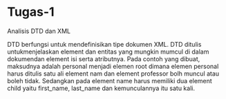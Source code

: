 # Tugas-1
Analisis DTD dan XML 

DTD berfungsi untuk mendefinisikan tipe dokumen XML.
DTD ditulis untukmenjelaskan element dan entitas yang mungkin mumcul di dalam dokumendan element isi serta atributnya.
Pada contoh yang dibuat, maksudnya adalah personal menjadi elemen root dimana elemen personal harus ditulis satu ali element nam dan element professor bolh muncul atau boleh tidak. 
Sedangkan pada element name harus memiliki dua element child yaitu first_name, last_name dan kemunculannya itu satu kali.
